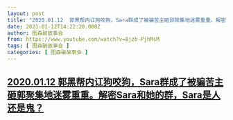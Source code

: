 ```yaml
---
layout: post
title: "2020.01.12  郭黑帮内讧狗咬狗，Sara群成了被骗苦主砸郭聚集地迷雾重重。解密Sara和她的群，Sara是人还是鬼？"
date: 2021-01-12T14:22:20.000Z
author: 图森破故事会
from: https://www.youtube.com/watch?v=8jzb-PjhMsM
tags: [ 图森破故事会 ]
categories: [ 图森破故事会 ]
---
```

<!--1610461340000-->
[2020.01.12  郭黑帮内讧狗咬狗，Sara群成了被骗苦主砸郭聚集地迷雾重重。解密Sara和她的群，Sara是人还是鬼？](https://www.youtube.com/watch?v=8jzb-PjhMsM)
------

<div>

</div>
